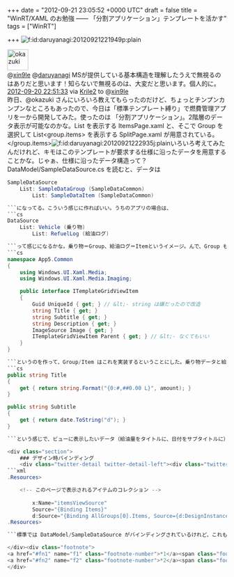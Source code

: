 
+++
date = "2012-09-21 23:05:52 +0000 UTC"
draft = false
title = "WinRT/XAML のお勉強 ―― 「分割アプリケーション」テンプレートを活かす"
tags = ["WinRT"]

+++
<img src="http://cdn-ak.f.st-hatena.com/images/fotolife/d/daruyanagi/20120921/20120921221949.png" alt="f:id:daruyanagi:20120921221949p:plain" title="f:id:daruyanagi:20120921221949p:plain" class="hatena-fotolife"/><div class="twitter-detail twitter-detail-left"><div class="twitter-detail-user"><a class="twitter-user-screen-name" href="http://twitter.com/okazuki"><img src="http://a0.twimg.com/profile_images/1279095044/____normal.jpg" alt="okazuki" height="48" width="48"/></a></div><div class="twitter-detail-tweet">      @<a class="twitter-user-screen-name" href="http://twitter.com/xin9le" target="_top">xin9le</a> @<a class="twitter-user-screen-name" href="http://twitter.com/daruyanagi" target="_top">daruyanagi</a> MSが提供している基本構造を理解したうえで無視るのはありだと思います！知らないで無視るのは、大変だと思います。個人的に。<a href="http://twitter.com/okazuki/status/248781444867035136" class="twitter-detail-info-permalink"><span class="twitter-detail-info-date">2012-09-20</span> <span class="twitter-detail-info-time">22:51:33</span></a> <span class="twitter-detail-info-source">via <a href="http://krile2.starwing.net/" rel="nofollow">Krile2</a></span> to @<a href="http://twitter.com/xin9le/status/248781270149128193" class="twitter-user-screen-name">xin9le</a></div></div>昨日、@okazuki さんにいろいろ教えてもらったのだけど、ちょっとチンプンカンプンなところもあったので、今日は「標準テンプレート縛り」で燃費管理アプリを一から開発してみた。使ったのは 「分割アプリケーション」。2階層のデータ表示が可能なのかな。List<group> を表示する ItemsPage.xaml と、そこで Group を選択して List<group.items> を表示する SplitPage.xaml が用意されている。</group.items></group><img src="http://cdn-ak.f.st-hatena.com/images/fotolife/d/daruyanagi/20120921/20120921222935.jpg" alt="f:id:daruyanagi:20120921222935j:plain" title="f:id:daruyanagi:20120921222935j:plain" class="hatena-fotolife"/>いろいろ考えてみたんだけれど、キモはこのテンプレートが要求する仕様に沿ったデータを用意することかな。じゃぁ、仕様に沿ったデータ構造って？　DataModel/SampleDataSource.cs を読むと、データは
```cs
SampleDataSource
    List: SampleDataGroup (SampleDataCommon)
        List: SampleDataItem (SampleDataCommon)

```になってる。こういう感じに作ればいい。うちのアプリの場合は、
```cs
DataSource
    List: Vehicle (乗り物)
        List: RefuelLog (給油ログ)

```って感じになるかな。乗り物＝Group、給油ログ＝Itemというイメージ。んで、Group も Item も SampleDataCommon を継承している。要は **UniqueId、Title、Subtitle、Description、Image というプロパティを持ちなさい**ということだ。実装したら、テンプレートでバインドされますよ、と<a href="#f1" name="fn1" title="SplitPage ではこれに加えて Content というプロパティも要求する">*1</a>。でも、だったらインターフェイスでもいいわけで、
```cs
namespace App5.Common
{
    using Windows.UI.Xaml.Media;
    using Windows.UI.Xaml.Media.Imaging;

    public interface ITemplateGridViewItem
    {
        Guid UniqueId { get; } // &lt;- string は嫌だったので改造
        string Title { get; }
        string Subtitle { get; }
        string Description { get; }
        ImageSource Image { get; }
        ITemplateGridViewItem Parent { get; } // &lt;- なくてもいい
    }
}

```というのを作って、Group/Item はこれを実装するということにした。乗り物データと給油ログデータが一つのデータから継承されてるってなんかアレだけど、インターフェイスなら個人的にしっくりくる。燃費管理アプリのデータには、タイトルやサブタイトルなどという概念はない。でも、そこは給油量（Amout）や日付（Date）といったふさわしいプロパティを別途もっておいて、
```cs
public string Title
{
    get { return string.Format("{0:#,##0.00 L}", amount); }
}

public string Subtitle
{ 
    get { return date.ToString("d"); }
}

```という感じで、ビューに表示したいデータ（給油量をタイトルに、日付をサブタイトルに）を適当に返せばいい。なんか M-VM を分けたくなってきたね。まぁ、それは今度でいい。今回はこの汚い実装のまま先に進もう。DataSource（自分で書いたデータソース）も、SampleDataSource のコピペをベースにあまり構造を変えないように実装していく。あとは SampleDataSource.cs を消すなりリネームして、ビルドエラーが出た個所をこちょこちょ DataSource に置き換えれば、こんな感じ！<img src="http://cdn-ak.f.st-hatena.com/images/fotolife/d/daruyanagi/20120921/20120921225136.png" alt="f:id:daruyanagi:20120921225136p:plain" title="f:id:daruyanagi:20120921225136p:plain" class="hatena-fotolife"/><img src="http://cdn-ak.f.st-hatena.com/images/fotolife/d/daruyanagi/20120921/20120921225137.png" alt="f:id:daruyanagi:20120921225137p:plain" title="f:id:daruyanagi:20120921225137p:plain" class="hatena-fotolife"/><img src="http://cdn-ak.f.st-hatena.com/images/fotolife/d/daruyanagi/20120921/20120921225140.png" alt="f:id:daruyanagi:20120921225140p:plain" title="f:id:daruyanagi:20120921225140p:plain" class="hatena-fotolife"/><img src="http://cdn-ak.f.st-hatena.com/images/fotolife/d/daruyanagi/20120921/20120921225143.png" alt="f:id:daruyanagi:20120921225143p:plain" title="f:id:daruyanagi:20120921225143p:plain" class="hatena-fotolife"/>さすが標準テンプレート、Snapped にもばっちり対応だぜ。

<div class="section">
    ### デザイン時バインディング
    <div class="twitter-detail twitter-detail-left"><div class="twitter-detail-user"><a class="twitter-user-screen-name" href="http://twitter.com/okazuki"><img src="http://a0.twimg.com/profile_images/1279095044/____normal.jpg" alt="okazuki" height="48" width="48"/></a></div><div class="twitter-detail-tweet">      @<a class="twitter-user-screen-name" href="http://twitter.com/xin9le" target="_top">xin9le</a> d:DataContext="{d:DesignInstance Type=***, IsDesignTimeCreatable=True}"を適切なところに設定することで、デザイナの支援も受けれます<a href="http://twitter.com/okazuki/status/248781837265170433" class="twitter-detail-info-permalink"><span class="twitter-detail-info-date">2012-09-20</span> <span class="twitter-detail-info-time">22:53:06</span></a> <span class="twitter-detail-info-source">via <a href="http://krile2.starwing.net/" rel="nofollow">Krile2</a></span> to @<a href="http://twitter.com/xin9le/status/248781431248134146" class="twitter-user-screen-name">xin9le</a></div></div>Page.Resource の CollectionViewSource で、d:Source って書いてある部分は、デザイン時のみ有効なデータバインディング。これをやっておけばサンプルデータがバインディングされて、デザインがやりやすくなる。
```xml
.Resources>

    <!-- このページで表示されるアイテムのコレクション -->
    
        x:Name="itemsViewSource"
        Source="{Binding Items}"
        d:Source="{Binding AllGroups[0].Items, Source={d:DesignInstance Type=local:DataSource, IsDesignTimeCreatable=True}}"/>
.Resources>

```標準では DataModel/SampleDataSource がバインディングされているけれど、これもちょちょいと local:DataSource <a href="#f2" name="fn2" title="local はアプリケーションの名前空間。XAML の最初のほうに定義してある">*2</a>に書き換えれば……<img src="http://cdn-ak.f.st-hatena.com/images/fotolife/d/daruyanagi/20120921/20120921222338.png" alt="f:id:daruyanagi:20120921222338p:plain" title="f:id:daruyanagi:20120921222338p:plain" class="hatena-fotolife"/><img src="http://cdn-ak.f.st-hatena.com/images/fotolife/d/daruyanagi/20120921/20120921222344.png" alt="f:id:daruyanagi:20120921222344p:plain" title="f:id:daruyanagi:20120921222344p:plain" class="hatena-fotolife"/>うおおー、デザイン時にもバインディングされてる。これは超便利だな！ちょっとわかった気がするので、これでテンプレートから足を踏み外せるぜー。これで今日のお勉強は終わり！

</div><div class="footnote">
<a href="#fn1" name="f1" class="footnote-number">*1</a><span class="footnote-delimiter">:</span><span class="footnote-text">SplitPage ではこれに加えて Content というプロパティも要求する</span>
<a href="#fn2" name="f2" class="footnote-number">*2</a><span class="footnote-delimiter">:</span><span class="footnote-text">local はアプリケーションの名前空間。XAML の最初のほうに定義してある</span>
</div>

